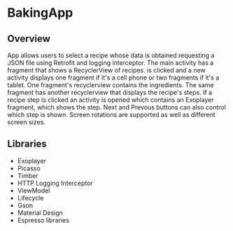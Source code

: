 # BakingApp

## Overview

App allows users to select a recipe whose data is obtained requesting a JSON file using Retrofit and logging interceptor. The main activity has a fragment that shows
a RecyclerView of recipes. is clicked and a new activity displays one fragment if it's a cell phone or two fragments if it's a tablet. One fragment's recyclerview 
contains the ingredients. The same fragment has another recyclerview that displays the recipe's steps. If a recipe step is clicked an activity is opened which
contains an Exoplayer fragment, which shows the step. Next and Prevous buttons can also control which step is shown. Screen rotations are supported as well as different 
screen sizes.

## Libraries
- Exoplayer
- Picasso
- Timber
- HTTP Logging Interceptor
- ViewModel
- Lifecycle
- Gson
- Material Design
- Espresso libraries
